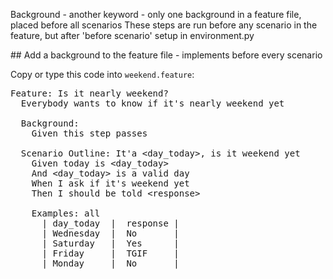 
Background - another keyword - only one background in a feature file, placed before all scenarios 
These steps are run before any scenario in the feature, but after 'before scenario' setup in environment.py	

## Add a background to the feature file - implements before every scenario

Copy or type this code into `weekend.feature`:

<pre class="file" data-filename="weekend.feature" data-target="replace">
Feature: Is it nearly weekend?
  Everybody wants to know if it's nearly weekend yet

  Background: 
    Given this step passes

  Scenario Outline: It'a &ltday_today&gt, is it weekend yet
    Given today is &ltday_today&gt
    And &ltday_today&gt is a valid day
    When I ask if it's weekend yet
    Then I should be told &ltresponse&gt

    Examples: all
      | day_today  |  response |
      | Wednesday  |  No       |
      | Saturday   |  Yes      |
      | Friday     |  TGIF     |
      | Monday     |  No       |

</pre>
